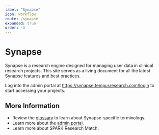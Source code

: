 ```yaml
---
label: "Synapse"
icon: workflow
route: /synapse
expanded: true
order: -3
---
```

# Synapse
Synapse is a research engine designed for managing user data in clinical research projects. This site serves as a living document for all the latest Synapse features and best practices.

Log into the admin portal at https://synapse.tempusresearch.com/login to start accessing your projects.

## More Information
- Review the [glossary](/synapse/glossary.md) to learn about Synapse-specific terminology.
- Learn more about the [admin portal](/synapse/admin-portal.md).
- Learn more about SPARK Research Match.